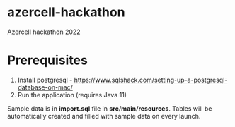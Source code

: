 # azercell-hackathon
Azercell hackathon 2022

# Prerequisites

1. Install postgresql - https://www.sqlshack.com/setting-up-a-postgresql-database-on-mac/
2. Run the application (requires Java 11)

Sample data is in **import.sql** file in **src/main/resources**. Tables will be automatically created and filled with sample data on every launch.
